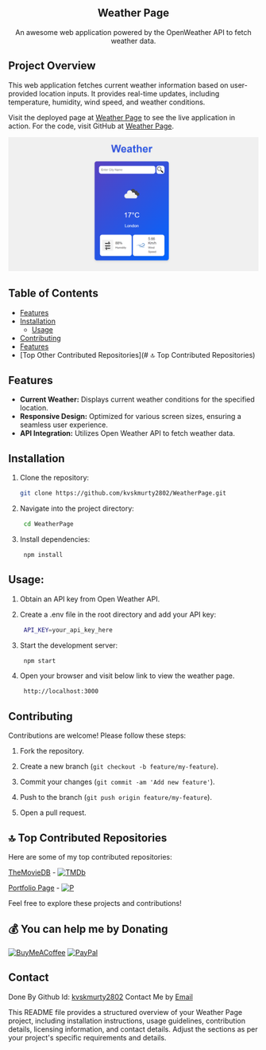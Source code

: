 <h2 align="center">Weather Page</h2>
<p align="center">
An awesome web application powered by the OpenWeather API to fetch weather data.
</p>

## Project Overview

This web application fetches current weather information based on user-provided location inputs. It provides real-time updates, including temperature, humidity, wind speed, and weather conditions.

Visit the deployed page at [Weather Page](https://weather-page-eight.vercel.app/) to see the live application in action.
For the code, visit GitHub at [Weather Page](https://github.com/kvskmurty2802/Weather_Page.git/).


![Screenshot](Image.png)

## Table of Contents

- [Features](#Features)
- [Installation](#Installation)
  - [Usage](#Usage)
- [Contributing](#Contributing)
- [Features](#Features)
- [Top Other Contributed Repositories](# 🔝 Top Contributed Repositories)


## Features

- **Current Weather:** Displays current weather conditions for the specified location.
- **Responsive Design:** Optimized for various screen sizes, ensuring a seamless user experience.
- **API Integration:** Utilizes Open Weather API to fetch weather data.


## Installation

1. Clone the repository:
   ```bash
   git clone https://github.com/kvskmurty2802/WeatherPage.git

2. Navigate into the project directory:
   ```bash
    cd WeatherPage
   
3. Install dependencies:
   ```bash
    npm install


## Usage:

1. Obtain an API key from Open Weather API.

2. Create a .env file in the root directory and add your API key:
   ```bash
    API_KEY=your_api_key_here

3. Start the development server:
   ```bash
    npm start

4. Open your browser and visit below link to view the weather page.
   ```bash
    http://localhost:3000


## Contributing

Contributions are welcome! Please follow these steps:

1. Fork the repository.
   
2. Create a new branch (`git checkout -b feature/my-feature`).
   
3. Commit your changes (`git commit -am 'Add new feature'`).
   
4. Push to the branch (`git push origin feature/my-feature`).
   
5. Open a pull request.


## 🔝 Top Contributed Repositories

Here are some of my top contributed repositories:

[TheMovieDB](https://github.com/kvskmurty2802/TheMovieDB) - [![TMDb](https://img.shields.io/badge/TMDb-Movie%20database%20for%20all-blue)](https://themoviedb-sigma.vercel.app/)

[Portfolio Page](https://github.com/kvskmurty2802/TheMovieDB) - [![P](https://img.shields.io/badge/TMDb-Movie%20database%20for%20all-blue)](https://github.com/kvskmurty2802/Portfolio_Page)


Feel free to explore these projects and contributions!

## 💰 You can help me by Donating
[![BuyMeACoffee](https://img.shields.io/badge/Buy%20Me%20a%20Coffee-ffdd00?style=for-the-badge&logo=buy-me-a-coffee&logoColor=black)](https://buymeacoffee.com/kvskmurty2802) 
[![PayPal](https://img.shields.io/badge/PayPal-00457C?style=for-the-badge&logo=paypal&logoColor=white)](https://www.paypal.com/paypalme/kvskmurty2802/) 


## Contact
Done By Github Id: [kvskmurty2802](http://github.com/kvskmurty2802/)
Contact Me by [Email](krishnamurty2802@gmail.com)

This README file provides a structured overview of your Weather Page project, including installation instructions, usage guidelines, contribution details, licensing information, and contact details. Adjust the sections as per your project's specific requirements and details.
